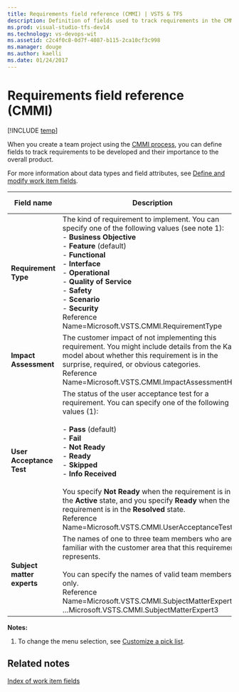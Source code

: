 ```yaml
---
title: Requirements field reference (CMMI) | VSTS & TFS
description: Definition of fields used to track requirements in the CMMI process for Visual Studio Team Services (VSTS) and Team Foundation Server (TFS) 
ms.prod: visual-studio-tfs-dev14
ms.technology: vs-devops-wit
ms.assetid: c2c4f0c8-0d7f-4087-b115-2ca10cf3c998
ms.manager: douge
ms.author: kaelli
ms.date: 01/24/2017
---
```

# Requirements field reference (CMMI)
[!INCLUDE [temp](../../_shared/dev15-version-header.md)]

When you create a team project using the [CMMI process](../cmmi-process.md), you can define fields to track requirements to be developed and their importance to the overall product.  
  
 For more information about data types and field attributes, see [Define and modify work item fields](../../reference/define-modify-work-item-fields.md).  
  
|**Field name**|**Description**|**Data type**|**Reportable type**|**Index**|  
|--------------------|---------------------|-------------------|--------------------------------------------------------|----------------------------------------------|  
|**Requirement Type**|The kind of requirement to implement. You can specify one of the following values (see note 1):<br /> -   **Business Objective**<br />-   **Feature** (default)<br />-   **Functional**<br />-   **Interface**<br />-   **Operational**<br />-   **Quality of Service**<br />-   **Safety**<br />-   **Scenario**<br />-   **Security**<br />Reference Name=Microsoft.VSTS.CMMI.RequirementType|String|Dimension|False|  
|**Impact Assessment**|The customer impact of not implementing this requirement. You might include details from the Kano model about whether this requirement is in the surprise, required, or obvious categories.<br />Reference Name=Microsoft.VSTS.CMMI.ImpactAssessmentHtml|HTML|None|False|  
|**User Acceptance Test**|The status of the user acceptance test for a requirement. You can specify one of the following values (1):<br /><br /> -   **Pass** (default)<br />-   **Fail**<br />-   **Not Ready**<br />-   **Ready**<br />-   **Skipped**<br />-   **Info Received**<br /><br /> You specify **Not Ready** when the requirement is in the **Active** state, and you specify **Ready** when the requirement is in the **Resolved** state.<br />Reference Name=Microsoft.VSTS.CMMI.UserAcceptanceTest|String|None|False|  
|**Subject matter experts**|The names of one to three team members who are familiar with the customer area that this requirement represents.<br/><br /> You can specify the names of valid team members only.<br />Reference Name=Microsoft.VSTS.CMMI.SubjectMatterExpert1 &hellip;Microsoft.VSTS.CMMI.SubjectMatterExpert3|String|None|False|  
  
 **Notes:**  
  
1.  To change the menu selection, see [Customize a pick list](../../customize/add-modify-field.md).  
  
## Related notes
 [Index of work item fields](../work-item-field.md)